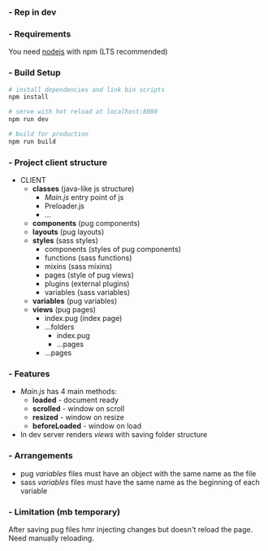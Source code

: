 ### - Rep in dev

### - Requirements

You need [nodejs](https://nodejs.org/en/) with npm (LTS recommended)

### - Build Setup

``` bash
# install dependencies and link bin scripts
npm install

# serve with hot reload at localhost:8080
npm run dev

# build for production
npm run build
```

### - Project client structure

- CLIENT
	- **classes** (java-like js structure)
		- *Main.js* entry point of js
		- Preloader.js
		- ...
	- **components** (pug components)
	- **layouts** (pug layouts)
	- **styles** (sass styles)
		- components (styles of pug components)
		- functions (sass functions)
		- mixins (sass mixins)
		- pages (style of pug views)
		- plugins (external plugins)
		- variables (sass variables)
	- **variables** (pug variables)
	- **views** (pug pages)
		- index.pug (index page)
		- ...folders
			- index.pug
			- ...pages
		- ...pages

### - Features
- *Main.js* has 4 main methods:
	- **loaded** - document ready
	- **scrolled** - window on scroll
	- **resized** - window on resize
	- **beforeLoaded** - window on load
- In dev server renders *views* with saving folder structure

### - Arrangements
- pug *variables* files must have an object with the same name as the file
- sass *variables* files must have the same name as the beginning of each variable

### - Limitation (mb temporary)
After saving pug files hmr injecting changes but doesn't reload the page. Need manually reloading.
